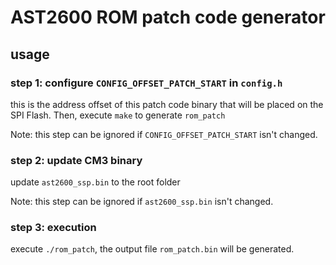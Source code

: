# AST2600 ROM patch code generator
## usage
### step 1: configure `CONFIG_OFFSET_PATCH_START` in `config.h`
this is the address offset of this patch code binary that will be placed on the SPI Flash.
Then, execute `make` to generate `rom_patch`

Note: this step can be ignored if `CONFIG_OFFSET_PATCH_START` isn't changed.

### step 2: update CM3 binary
update `ast2600_ssp.bin` to the root folder

Note: this step can be ignored if `ast2600_ssp.bin` isn't changed.

### step 3: execution
execute `./rom_patch`, the output file `rom_patch.bin` will be generated.
